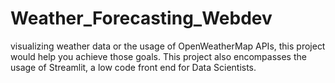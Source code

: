 # Weather_Forecasting_Webdev
 visualizing weather data or the usage of OpenWeatherMap APIs, this project would help you achieve those goals. This project also encompasses the usage of Streamlit, a low code front end for Data Scientists.
